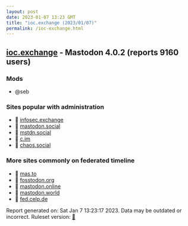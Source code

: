 ```yaml
---
layout: post
date: 2023-01-07 13:23 GMT
title: "ioc.exchange (2023/01/07)"
permalink: /ioc-exchange.html
---
```



## [ioc.exchange](https://ioc.exchange) - Mastodon 4.0.2 (reports 9160 users)

### Mods
 * @seb

### Sites popular with administration

* 🐘 [infosec.exchange](/infosec-exchange.html)
* 🐘 [mastodon.social](/mastodon-social.html)
* 🐘 [mstdn.social](/mstdn-social.html)
* 🐘 [c.im](/c-im.html)
* 🐘 [chaos.social](/chaos-social.html)

### More sites commonly on federated timeline

* 🐘 [mas.to](/mas-to.html)
* 🐘 [fosstodon.org](/fosstodon-org.html)
* 🐘 [mastodon.online](/mastodon-online.html)
* 🐘 [mastodon.world](/mastodon-world.html)
* 🐘 [fed.celp.de](/fed-celp-de.html)

Report generated on: Sat Jan  7 13:23:17 2023. Data may be outdated or incorrect.
Ruleset version: [🏀](/version-basketball)
